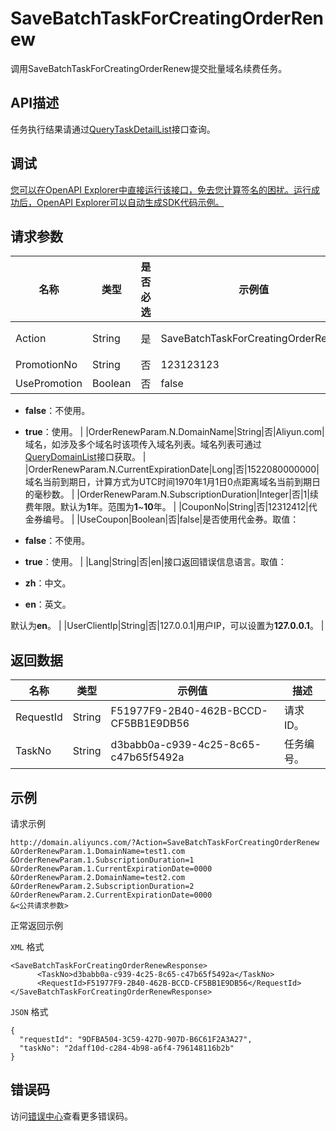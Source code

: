 # SaveBatchTaskForCreatingOrderRenew

调用SaveBatchTaskForCreatingOrderRenew提交批量域名续费任务。

## API描述

任务执行结果请通过[QueryTaskDetailList](~~67710~~)接口查询。

## 调试

[您可以在OpenAPI Explorer中直接运行该接口，免去您计算签名的困扰。运行成功后，OpenAPI Explorer可以自动生成SDK代码示例。](https://api.aliyun.com/#product=Domain&api=SaveBatchTaskForCreatingOrderRenew&type=RPC&version=2018-01-29)

## 请求参数

|名称|类型|是否必选|示例值|描述|
|--|--|----|---|--|
|Action|String|是|SaveBatchTaskForCreatingOrderRenew|系统规定参数。取值：**SaveBatchTaskForCreatingOrderRenew**。 |
|PromotionNo|String|否|123123123|优惠券编号。 |
|UsePromotion|Boolean|否|false|是否使用优惠券。取值：

 -   **false**：不使用。
-   **true**：使用。 |
|OrderRenewParam.N.DomainName|String|否|Aliyun.com|域名，如涉及多个域名时该项传入域名列表。域名列表可通过[QueryDomainList](~~69362~~)接口获取。 |
|OrderRenewParam.N.CurrentExpirationDate|Long|否|1522080000000|域名当前到期日，计算方式为UTC时间1970年1月1日0点距离域名当前到期日的毫秒数。 |
|OrderRenewParam.N.SubscriptionDuration|Integer|否|1|续费年限。默认为**1**年。范围为**1**~**10**年。 |
|CouponNo|String|否|12312412|代金券编号。 |
|UseCoupon|Boolean|否|false|是否使用代金券。取值：

 -   **false**：不使用。
-   **true**：使用。 |
|Lang|String|否|en|接口返回错误信息语言。取值：

 -   **zh**：中文。
-   **en**：英文。

 默认为**en**。 |
|UserClientIp|String|否|127.0.0.1|用户IP，可以设置为**127.0.0.1**。 |

## 返回数据

|名称|类型|示例值|描述|
|--|--|---|--|
|RequestId|String|F51977F9-2B40-462B-BCCD-CF5BB1E9DB56|请求ID。 |
|TaskNo|String|d3babb0a-c939-4c25-8c65-c47b65f5492a|任务编号。 |

## 示例

请求示例

```
http://domain.aliyuncs.com/?Action=SaveBatchTaskForCreatingOrderRenew
&OrderRenewParam.1.DomainName=test1.com
&OrderRenewParam.1.SubscriptionDuration=1
&OrderRenewParam.1.CurrentExpirationDate=0000
&OrderRenewParam.2.DomainName=test2.com
&OrderRenewParam.2.SubscriptionDuration=2
&OrderRenewParam.2.CurrentExpirationDate=0000
&<公共请求参数>
```

正常返回示例

`XML` 格式

```
<SaveBatchTaskForCreatingOrderRenewResponse>
      <TaskNo>d3babb0a-c939-4c25-8c65-c47b65f5492a</TaskNo>
      <RequestId>F51977F9-2B40-462B-BCCD-CF5BB1E9DB56</RequestId>
</SaveBatchTaskForCreatingOrderRenewResponse>
```

`JSON` 格式

```
{
  "requestId": "9DFBA504-3C59-427D-907D-B6C61F2A3A27",
  "taskNo": "2daff10d-c284-4b98-a6f4-796148116b2b"
}
```

## 错误码

访问[错误中心](https://error-center.alibabacloud.com/status/product/Domain)查看更多错误码。

